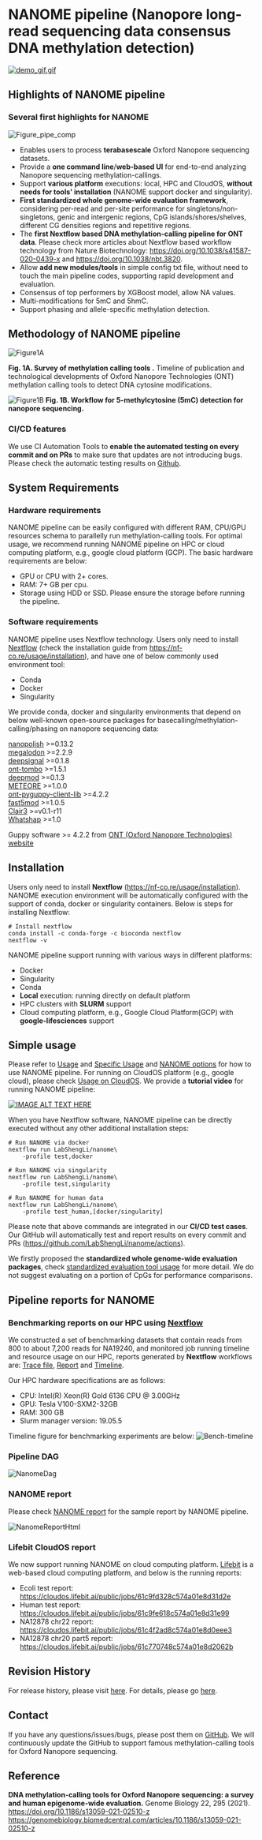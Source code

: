 # NANOME pipeline (Nanopore long-read sequencing data consensus DNA methylation detection)   

[![demo_gif.gif](https://github.com/LabShengLi/nanome/blob/master/docs/demo_gif.gif)](https://www.youtube.com/watch?v=TfotM55KTVE)

## Highlights of NANOME pipeline
### Several first highlights for NANOME

![Figure_pipe_comp](https://github.com/LabShengLi/nanome/blob/xgboost1/docs/resources/pipeline_comparison.jpg)

* Enables users to process **terabasescale** Oxford Nanopore sequencing datasets.
* Provide a **one command line**/**web-based UI** for end-to-end analyzing Nanopore sequencing methylation-callings.
* Support **various platform** executions: local, HPC and CloudOS, **without needs for tools' installation** (NANOME support docker and singularity).
* **First standardized whole genome-wide evaluation framework**, considering per-read and per-site performance for singletons/non-singletons, genic and intergenic regions, CpG islands/shores/shelves, different CG densities regions and repetitive regions. 
* The **first Nextflow based DNA methylation-calling pipeline for ONT data**. Please check more articles about Nextflow based workflow technology from Nature Biotechnology: https://doi.org/10.1038/s41587-020-0439-x and https://doi.org/10.1038/nbt.3820.
* Allow **add new modules/tools** in simple config txt file, without need to touch the main pipeline codes, supporting rapid development and evaluation.
* Consensus of top performers by XGBoost model, allow NA values.
* Multi-modifications for 5mC and 5hmC.
* Support phasing and allele-specific methylation detection.


## Methodology of NANOME pipeline

[comment]: <> (**Background:** Nanopore long-read sequencing technology greatly expands the capacity of long-range, single-molecule DNA-modification detection. A growing number of analytical tools have been developed to detect DNA methylation from nanopore sequencing reads. Here, we assess the performance of different methylation calling tools to provide a systematic evaluation to guide researchers performing human epigenome-wide studies.)


![Figure1A](https://github.com/LabShengLi/nanome/blob/master/docs/Fig1A.jpg)

**Fig. 1A. Survey of methylation calling tools .**  Timeline of publication and technological developments of Oxford Nanopore Technologies (ONT) methylation calling tools to detect DNA cytosine modifications. 


![Figure1B](https://github.com/LabShengLi/nanome/blob/master/docs/Fig1B.jpg)
**Fig. 1B. Workflow for 5-methylcytosine (5mC) detection for nanopore sequencing.** 


[comment]: <> (**Results:** We compared several analytic tools for detecting DNA modifications from nanopore long-read sequencing data. We evaluated the CpG methylation-detection accuracy, CpG site coverage, and running time using nanopore sequencing data across different genomic contexts, using natural human DNA. Furthermore, we provide an online DNA methylation database &#40;https://nanome.jax.org&#41; with which to display the DNA methylation levels detected by nanopore sequencing and bisulfite sequencing data across different genomic contexts.)


[comment]: <> (**Conclusions:** Our study is the first benchmark of state-of-the-art methods for detection of mammalian whole-genome DNA-modifications in nanopore sequencing. We provide a broad foundation for cross-platform standardization, and an evaluation of analytical tools designed for genome-scale modified-base detection using nanopore sequencing. )



### CI/CD features
We use  CI Automation Tools to **enable the automated testing on every commit and on PRs** to make sure that updates are not introducing bugs. Please check the automatic testing results on [Github](https://github.com/LabShengLi/nanome/actions).


## System Requirements
### Hardware requirements
NANOME pipeline can be easily configured with different RAM, CPU/GPU resources schema to parallelly run methylation-calling tools. For optimal usage, we recommend running NANOME pipeline on HPC or cloud computing platform, e.g., google cloud platform (GCP). The basic hardware requirements are below:
* GPU or CPU with 2+ cores. 
* RAM: 7+ GB per cpu.
* Storage using HDD or SSD. Please ensure the storage before running the pipeline.


### Software requirements
NANOME pipeline uses Nextflow technology. Users only need to install [Nextflow](https://www.nextflow.io/) (check the installation guide from https://nf-co.re/usage/installation), and have one of below commonly used environment tool:
* Conda
* Docker
* Singularity

We provide conda, docker and singularity environments that depend on below well-known open-source packages for basecalling/methylation-calling/phasing on nanopore sequencing data:

[nanopolish](https://github.com/jts/nanopolish) >=0.13.2  
[megalodon](https://github.com/nanoporetech/megalodon) >=2.2.9  
[deepsignal](https://github.com/bioinfomaticsCSU/deepsignal) >=0.1.8  
[ont-tombo](https://github.com/nanoporetech/tombo) >=1.5.1  
[deepmod](https://github.com/WGLab/DeepMod) >=0.1.3  
[METEORE](https://github.com/comprna/METEORE) >=1.0.0  
[ont-pyguppy-client-lib](https://github.com/nanoporetech/pyguppyclient) >=4.2.2  
[fast5mod](https://github.com/nanoporetech/fast5mod) >=1.0.5  
[Clair3](https://github.com/HKU-BAL/Clair3) >=v0.1-r11  
[Whatshap](https://github.com/whatshap/whatshap) >=1.0  

Guppy software >= 4.2.2 from [ONT (Oxford Nanopore Technologies) website](https://nanoporetech.com)


## Installation
Users only need to install **Nextflow** (https://nf-co.re/usage/installation). NANOME execution environment will be automatically configured with the support of conda, docker or singularity containers. Below is steps for installing Nextflow:
```angular2html
# Install nextflow
conda install -c conda-forge -c bioconda nextflow
nextflow -v
```

NANOME pipeline support running with various ways in different platforms:
* Docker
* Singularity
* Conda
* **Local** execution: running directly on default platform
* HPC clusters with **SLURM** support
* Cloud computing platform, e.g., Google Cloud Platform(GCP) with **google-lifesciences** support


## Simple usage
Please refer to [Usage](https://github.com/LabShengLi/nanome/blob/master/docs/Usage.md) and [Specific Usage](https://github.com/LabShengLi/nanome/blob/master/docs/SpecificUsage.md) and [NANOME options](https://github.com/LabShengLi/nanome/blob/tutorial1/docs/nanome_params.md) for how to use NANOME pipeline. For running on CloudOS platform (e.g., google cloud), please check [Usage on CloudOS](https://github.com/LabShengLi/nanome/blob/master/docs/Usage.md#4-running-pipeline-on-cloud-computing-platform). We provide a **tutorial video** for running NANOME pipeline:

[![IMAGE ALT TEXT HERE](https://img.youtube.com/vi/TfotM55KTVE/0.jpg)](https://www.youtube.com/watch?v=TfotM55KTVE)

When you have Nextflow software, NANOME pipeline can be directly executed without any other additional installation steps:
```angular2html
# Run NANOME via docker
nextflow run LabShengLi/nanome\
    -profile test,docker

# Run NANOME via singularity
nextflow run LabShengLi/nanome\
    -profile test,singularity

# Run NANOME for human data
nextflow run LabShengLi/nanome\
    -profile test_human,[docker/singularity]
```
Please note that above commands are integrated in our **CI/CD test cases**. Our GitHub will automatically test and report results on every commit and PRs (https://github.com/LabShengLi/nanome/actions). 

We firstly proposed the **standardized whole genome-wide evaluation packages**, check [standardized evaluation tool usage](https://github.com/LabShengLi/nanome/blob/master/docs/Eval.md) for more detail. We do not suggest evaluating on a portion of CpGs for performance comparisons.


## Pipeline reports for NANOME
### Benchmarking reports on our HPC using [Nextflow](https://www.nextflow.io/)
We constructed a set of benchmarking datasets that contain reads from 800 to about 7,200 reads for NA19240, and monitored job running timeline and resource usage on our HPC, reports generated by **Nextflow** workflows are: [Trace file](https://github.com/LabShengLi/nanome/blob/master/docs/resources/trace_benchmark.txt.tsv), [Report](https://github.com/LabShengLi/nanome/blob/master/docs/resources/report_benchmark.pdf)  and [Timeline](https://github.com/LabShengLi/nanome/blob/master/docs/resources/timeline_benchmark.pdf). 

Our HPC hardware specifications are as follows:
* CPU: Intel(R) Xeon(R) Gold 6136 CPU @ 3.00GHz
* GPU: Tesla V100-SXM2-32GB 
* RAM: 300 GB
* Slurm manager version: 19.05.5

Timeline figure for benchmarking experiments are below:
![Bench-timeline](https://github.com/LabShengLi/nanome/blob/master/docs/resources/timeline_benchmark.jpg)


### Pipeline DAG
![NanomeDag](https://github.com/LabShengLi/nanome/blob/master/docs/nanome_dag.png)


### NANOME report
Please check [NANOME report](https://github.com/LabShengLi/nanome/blob/master/docs/NANOME_report_html.pdf) for the sample report by NANOME pipeline.

![NanomeReportHtml](https://github.com/LabShengLi/nanome/blob/master/docs/nanome_report_html.png)


### Lifebit CloudOS report
We now support running NANOME on cloud computing platform. [Lifebit](https://lifebit.ai/lifebit-cloudos/) is a web-based cloud computing platform, and below is the running reports:
* Ecoli test report: https://cloudos.lifebit.ai/public/jobs/61c9fd328c574a01e8d31d2e
* Human test report: https://cloudos.lifebit.ai/public/jobs/61c9fe618c574a01e8d31e99
* NA12878 chr22 report: https://cloudos.lifebit.ai/public/jobs/61c4f2ad8c574a01e8d0eee3
* NA12878 chr20 part5 report: https://cloudos.lifebit.ai/public/jobs/61c770748c574a01e8d2062b


## Revision History
For release history, please visit [here](https://github.com/LabShengLi/nanome/releases). For details, please go [here](https://github.com/LabShengLi/nanome/blob/master/README.md).


## Contact
If you have any questions/issues/bugs, please post them on [GitHub](https://github.com/LabShengLi/nanome/issues). We will continuously update the GitHub to support famous methylation-calling tools for Oxford Nanopore sequencing.


## Reference

**DNA methylation-calling tools for Oxford Nanopore sequencing: a survey and human epigenome-wide evaluation.** Genome Biology 22, 295 (2021). https://doi.org/10.1186/s13059-021-02510-z  
https://genomebiology.biomedcentral.com/articles/10.1186/s13059-021-02510-z 
